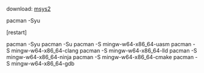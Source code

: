 download: [msys2](https://www.msys2.org/)

pacman -Syu

[restart]

pacman -Syu
pacman -Su
pacman -S mingw-w64-x86_64-uasm
pacman -S mingw-w64-x86_64-clang
pacman -S mingw-w64-x86_64-lld
pacman -S mingw-w64-x86_64-ninja
pacman -S mingw-w64-x86_64-cmake
pacman -S mingw-w64-x86_64-gdb
